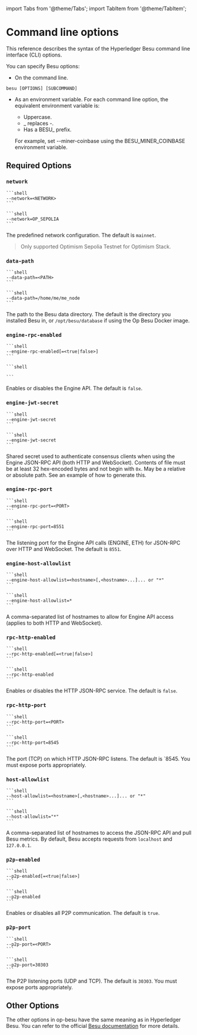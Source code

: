 import Tabs from '@theme/Tabs'; import TabItem from '@theme/TabItem';

# Command line options

This reference describes the syntax of the Hyperledger Besu command line interface (CLI) options.

You can specify Besu options:

- On the command line.

```shell
besu [OPTIONS] [SUBCOMMAND]
```

- As an environment variable. For each command line option, the equivalent environment variable is:

  - Uppercase.
  - _ replaces -.
  - Has a BESU_ prefix.

  For example, set --miner-coinbase using the BESU_MINER_COINBASE environment variable.

## Required Options

### `network`

<Tabs>
<TabItem value="Syntax" label="Syntax" default>

    ```shell
    --network=<NETWORK>
    ```

</TabItem>

<TabItem value="Example" label="Example">

    ```shell
    --network=OP_SEPOLIA
    ```

</TabItem>
</Tabs>

The predefined network configuration. The default is `mainnet`.

> Only supported Optimism Sepolia Testnet for Optimism Stack.

### `data-path`

<Tabs>
<TabItem value="Syntax" label="Syntax" default>

    ```shell
    --data-path=<PATH>
    ```

</TabItem>

<TabItem value="Example" label="Example">

    ```shell
    --data-path=/home/me/me_node
    ```

</TabItem>
</Tabs>

The path to the Besu data directory. The default is the directory you installed Besu in, or `/opt/besu/database` if using the Op Besu Docker image.

### `engine-rpc-enabled`

<Tabs>
<TabItem value="Syntax" label="Syntax" default>

    ```shell
    --engine-rpc-enabled[=<true|false>]
    ```

</TabItem>

<TabItem value="Example" label="Example">

    ```shell

    ```

</TabItem>
</Tabs>

Enables or disables the Engine API. The default is `false`.

### `engine-jwt-secret`

<Tabs>
<TabItem value="Syntax" label="Syntax" default>

    ```shell
    --engine-jwt-secret
    ```

</TabItem>

<TabItem value="Example" label="Example">

    ```shell
    --engine-jwt-secret
    ```

</TabItem>
</Tabs>

Shared secret used to authenticate consensus clients when using the Engine JSON-RPC API (both HTTP and WebSocket). Contents of file must be at least 32 hex-encoded bytes and not begin with `0x`. May be a relative or absolute path. See an example of how to generate this.

### `engine-rpc-port`

<Tabs>
<TabItem value="Syntax" label="Syntax" default>

    ```shell
    --engine-rpc-port=<PORT>
    ```

</TabItem>

<TabItem value="Example" label="Example">

    ```shell
    --engine-rpc-port=8551
    ```

</TabItem>
</Tabs>

The listening port for the Engine API calls (ENGINE, ETH) for JSON-RPC over HTTP and WebSocket. The default is `8551`.

### `engine-host-allowlist`

<Tabs>
<TabItem value="Syntax" label="Syntax" default>

    ```shell
    --engine-host-allowlist=<hostname>[,<hostname>...]... or "*"
    ```

</TabItem>

<TabItem value="Example" label="Example">

    ```shell
    --engine-host-allowlist=*
    ```

</TabItem>
</Tabs>

A comma-separated list of hostnames to allow for Engine API access (applies to both HTTP and WebSocket).

### `rpc-http-enabled`

<Tabs>
<TabItem value="Syntax" label="Syntax" default>

    ```shell
    --rpc-http-enabled[=<true|false>]
    ```

</TabItem>

<TabItem value="Example" label="Example">

    ```shell
    --rpc-http-enabled
    ```

</TabItem>
</Tabs>

Enables or disables the HTTP JSON-RPC service. The default is `false`.

### `rpc-http-port`

<Tabs>
<TabItem value="Syntax" label="Syntax" default>

    ```shell
    --rpc-http-port=<PORT>
    ```

</TabItem>

<TabItem value="Example" label="Example">

    ```shell
    --rpc-http-port=8545
    ```

</TabItem>
</Tabs>

The port (TCP) on which HTTP JSON-RPC listens. The default is `8545. You must expose ports appropriately.

### `host-allowlist`

<Tabs>
<TabItem value="Syntax" label="Syntax" default>

    ```shell
    --host-allowlist=<hostname>[,<hostname>...]... or "*"
    ```

</TabItem>

<TabItem value="Example" label="Example">

    ```shell
    --host-allowlist="*"
    ```

</TabItem>
</Tabs>

A comma-separated list of hostnames to access the JSON-RPC API and pull Besu metrics. By default, Besu accepts requests from `localhost` and `127.0.0.1`.

### `p2p-enabled`

<Tabs>
<TabItem value="Syntax" label="Syntax" default>

    ```shell
    --p2p-enabled[=<true|false>]
    ```

</TabItem>

<TabItem value="Example" label="Example">

    ```shell
    --p2p-enabled
    ```

</TabItem>
</Tabs>

Enables or disables all P2P communication. The default is `true`.

### `p2p-port`

<Tabs>
<TabItem value="Syntax" label="Syntax">

    ```shell
    --p2p-port=<PORT>
    ```

</TabItem>

<TabItem value="Example" label="Example">

    ```shell
    --p2p-port=30303
    ```

</TabItem>
</Tabs>

The P2P listening ports (UDP and TCP). The default is `30303`. You must expose ports appropriately.

## Other Options

The other options in op-besu have the same meaning as in Hyperledger Besu. You can refer to the official [Besu documentation](https://besu.hyperledger.org/public-networks/reference/cli/options) for more details.
